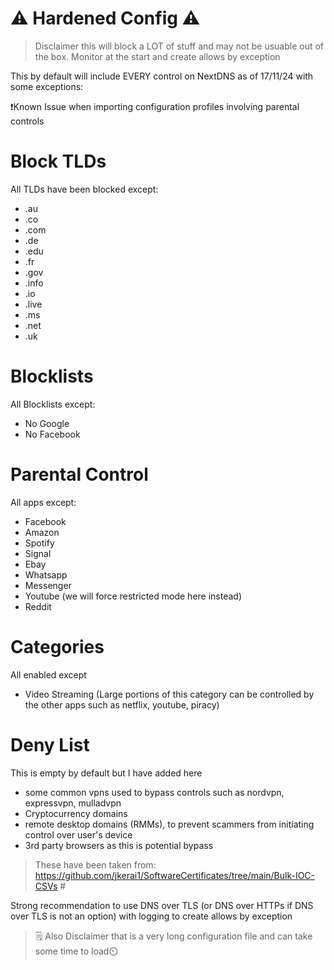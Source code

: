# ⚠️ Hardened Config ⚠️
> Disclaimer this will block a LOT of stuff and may not be usuable out of the box. Monitor at the start and create allows by exception

This by default will include EVERY control on NextDNS as of 17/11/24 with some exceptions:  

❗Known Issue when importing configuration profiles involving parental controls  

# Block TLDs

All TLDs have been blocked except:

- .au
- .co
- .com
- .de
- .edu
- .fr
- .gov
- .info
- .io
- .live
- .ms
- .net
- .uk

# Blocklists

All Blocklists except:

- No Google
- No Facebook

# Parental Control

All apps except:  

- Facebook
- Amazon
- Spotify
- Signal
- Ebay
- Whatsapp
- Messenger
- Youtube (we will force restricted mode here instead)
- Reddit


# Categories

All enabled except
- Video Streaming (Large portions of this category can be controlled by the other apps such as netflix, youtube, piracy)


# Deny List
This is empty by default but I have added here
- some common vpns used to bypass controls such as nordvpn, expressvpn, mulladvpn
- Cryptocurrency domains
- remote desktop domains (RMMs), to prevent scammers from initiating control over user's device
- 3rd party browsers as this is potential bypass  
> These have been taken from: https://github.com/jkerai1/SoftwareCertificates/tree/main/Bulk-IOC-CSVs  #


Strong recommendation to use DNS over TLS (or DNS over HTTPs if DNS over TLS is not an option) with logging to create allows by exception


> 🗒️ Also Disclaimer that is a very long configuration file and can take some time to load⏲️  
